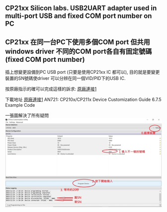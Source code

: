## CP21xx Silicon labs. USB2UART adapter used in multi-port USB and fixed COM port number on PC
## CP21xx 在同一台PC下使用多個COM port 但共用windows driver 不同的COM port各自有固定號碼(fixed COM port number)

插上想變更設備到PC USB port (只要是使用CP21xx IC 都可以), 目的就是要變更裝置的SN號碼使driver 可以分辨在同一個VID/PID下的USB IC.

按原廠指示的確可以完成這樣的訴求:
[原廠連接1](https://www.cubeatsystems.com/ifx-49/resources/datasheets/AN721.pdf)

下載地址
[原廠連接1](https://www.silabs.com/support/resources.ct-application-notes.ct-example-code.p-interface)
AN721: CP210x/CP211x Device Customization Guide	        6.7.5	    Example Code

一張圖解決了所有疑問
![快照](CP210x修改SN共用相同driver不同COM號碼不變的方式.jpg)